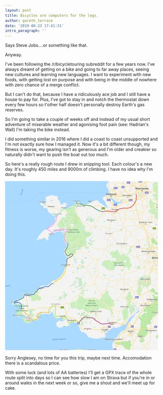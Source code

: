 ```yaml
---
layout: post
title: Bicycles are computers for the legs.
author: gareth_terrace
date: '2019-08-23 17:41:31'
intro_paragraph: ''
---
```

Says Steve Jobs....or something like that.

Anyway.

I've been following the /r/bicycletouring subreddit for a few years now.  I've always dreamt of getting on a bike and going to far away places, seeing new cultures and learning new languages. I want to experiment with new foods, with getting lost on purpose and with being in the middle of nowhere with zero chance of a merge conflict.

But I can't do that, because I have a ridiculously ace job and I still have a house to pay for.  Plus, I've got to stay in and notch the thermostat down every few hours so t'other half doesn't personally destroy Earth's gas reserves.

So I'm going to take a couple of weeks off and instead of my usual short adventure of miserable weather and agonising foot pain (see: Hadrian's Wall) I'm taking the bike instead.

I did something similar in 2016 where I did a coast to coast unsupported and I'm not exactly sure how I managed it.  Now it's a bit different though, my fitness is worse, my gearing isn't as generous and I'm older and creakier so naturally didn't want to push the boat out too much.

So here's a really rough route I drew in snipping tool. Each colour's a new day. It's roughly 450 miles and 9000m of climbing. I have no idea why I'm doing this.

![](/assets/img/uploads/wales-route.png "I drew it in snipping tool")

Sorry Anglesey, no time for you this trip, maybe next time.  Accomodation there is a scandalous price.

With some luck (and lots of AA batteries) I'll get a GPX trace of the whole route split into days so I can see how slow I am on Strava but if you're in or around wales in the next week or so, give me a shout and we'll meet up for cake.
